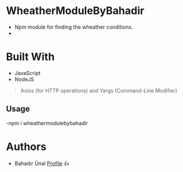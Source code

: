 # WheatherModuleByBahadir
- Npm module for finding the wheather conditions.
- 
# Built With
- JavaScript
- NodeJS
> Axios (for HTTP operations) and Yargs (Command-Line Modifier)

## Usage
-npm i wheathermodulebybahadir

# Authors
- Bahadır Ünal [Profile](https://github.com/ZeroToHero2) 👍
